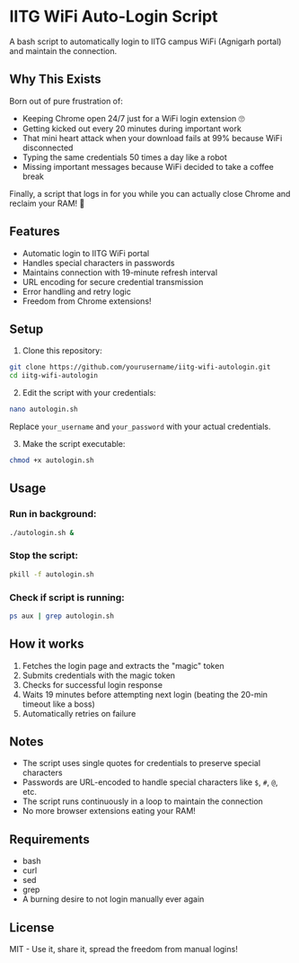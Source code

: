# IITG WiFi Auto-Login Script

A bash script to automatically login to IITG campus WiFi (Agnigarh portal) and maintain the connection.

## Why This Exists

Born out of pure frustration of:
- Keeping Chrome open 24/7 just for a WiFi login extension 🙄
- Getting kicked out every 20 minutes during important work
- That mini heart attack when your download fails at 99% because WiFi disconnected
- Typing the same credentials 50 times a day like a robot
- Missing important messages because WiFi decided to take a coffee break

Finally, a script that logs in for you while you can actually close Chrome and reclaim your RAM! 🎉

## Features

- Automatic login to IITG WiFi portal
- Handles special characters in passwords
- Maintains connection with 19-minute refresh interval
- URL encoding for secure credential transmission
- Error handling and retry logic
- Freedom from Chrome extensions! 

## Setup

1. Clone this repository:
```bash
git clone https://github.com/yourusername/iitg-wifi-autologin.git
cd iitg-wifi-autologin
```

2. Edit the script with your credentials:
```bash
nano autologin.sh
```

Replace `your_username` and `your_password` with your actual credentials.

3. Make the script executable:
```bash
chmod +x autologin.sh
```

## Usage

### Run in background:
```bash
./autologin.sh &
```

### Stop the script:
```bash
pkill -f autologin.sh
```

### Check if script is running:
```bash
ps aux | grep autologin.sh
```

## How it works

1. Fetches the login page and extracts the "magic" token
2. Submits credentials with the magic token
3. Checks for successful login response
4. Waits 19 minutes before attempting next login (beating the 20-min timeout like a boss)
5. Automatically retries on failure

## Notes

- The script uses single quotes for credentials to preserve special characters
- Passwords are URL-encoded to handle special characters like `$`, `#`, `@`, etc.
- The script runs continuously in a loop to maintain the connection
- No more browser extensions eating your RAM!

## Requirements

- bash
- curl
- sed
- grep
- A burning desire to not login manually ever again

## License

MIT - Use it, share it, spread the freedom from manual logins!